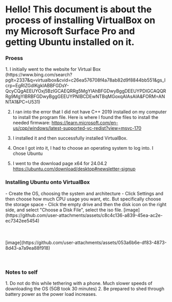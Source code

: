 <h1> Hello! This document is about the process of installing VirtualBox on my Microsoft Surface Pro and getting Ubuntu installed on it.</h1>


<H3> Proess</H3>
1. I initially went to the website for Virtual Box
(https://www.bing.com/search?pglt=2337&q=virtualbox&cvid=c26ea576708f4a78ab82d9f8844bb551&gs_lcrp=EgRlZGdlKgkIABBFGDsY-QcyCQgAEEUYOxj5BzIGCAEQRRg5MgYIAhBFGDwyBggDEEUYPDIGCAQQRRg9MgYIBRBFGDwyBggGEEUYPNIBCDEwNTBqMGoxqAIAsAIA&FORM=ANNTA1&PC=U531)

2. I ran into the error that I did not have C++ 2019 installed on my computer to install the program file. Here is where I found the files to install the needed firmware:
https://learn.microsoft.com/en-us/cpp/windows/latest-supported-vc-redist?view=msvc-170

3. I installed it and then successfully installed VirtualBox.
4. Once I got into it, I had to choose an operating system to log into. I chose Ubuntu
5. I went to the download page x64 for 24.04.2 https://ubuntu.com/download/desktop#newsletter-signup


<h3>Installing Ubuntu onto VirtualBox</h3>
- Create the OS, choosing the system and architecture
- Click Settings and then choose how much CPU usage you want, etc. But specifically choose the storage space
- Click the empty drive and then the disk icon on the right side, and select "Choose a Disk File", select the iso file.
[image](https://github.com/user-attachments/assets/c8c4c136-a839-45ea-ac2e-ec7342ee5454)
<br>
<br>
<br>
<br>
[image](https://github.com/user-attachments/assets/053a6b6e-df83-4873-8d43-a7a9ea88f918)
<br>
<br>
<br>
<h3> Notes to self</h3>
1. Do not do this while tethering with a phone. Much slower speeds of downloading the OS (5GB took 30 minutes)
2. Be prepared to shed through battery power as the power load increases.

